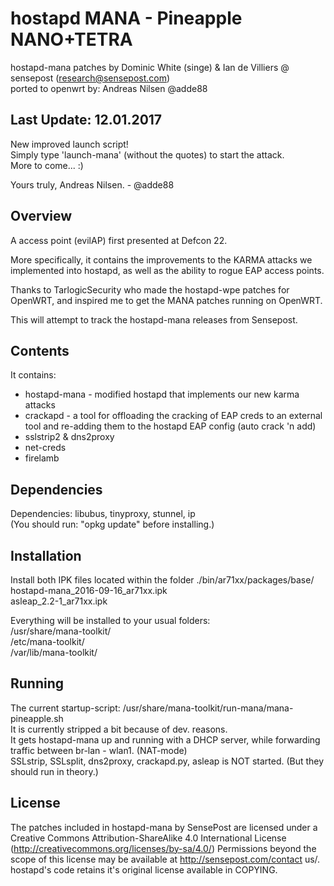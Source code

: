 hostapd MANA - Pineapple NANO+TETRA
===================================
hostapd-mana patches by Dominic White (singe) & Ian de Villiers @ sensepost (research@sensepost.com)  
ported to openwrt by: Andreas Nilsen @adde88

Last Update: 12.01.2017
-----------------------
New improved launch script!  
Simply type 'launch-mana' (without the quotes) to start the attack.  
More to come... :)   

Yours truly, Andreas Nilsen. - @adde88


Overview
--------
A access point (evilAP) first presented at Defcon 22.  

More specifically, it contains the improvements to the KARMA attacks we implemented into hostapd, as well as the ability to rogue EAP access points.  

Thanks to TarlogicSecurity who made the hostapd-wpe patches for OpenWRT, and inspired me to get the MANA patches running on OpenWRT.  

This will attempt to track the hostapd-mana releases from Sensepost.

Contents
--------
It contains:
* hostapd-mana - modified hostapd that implements our new karma attacks
* crackapd - a tool for offloading the cracking of EAP creds to an external tool and re-adding them to the hostapd EAP config (auto crack 'n add)
* sslstrip2 & dns2proxy
* net-creds
* firelamb

Dependencies
------------
Dependencies: libubus, tinyproxy, stunnel, ip   
(You should run: "opkg update" before installing.)


Installation
------------
Install both IPK files located within the folder ./bin/ar71xx/packages/base/  
hostapd-mana_2016-09-16_ar71xx.ipk  
asleap_2.2-1_ar71xx.ipk

Everything will be installed to your usual folders:  
/usr/share/mana-toolkit/  
/etc/mana-toolkit/  
/var/lib/mana-toolkit/


Running
-------
The current startup-script: /usr/share/mana-toolkit/run-mana/mana-pineapple.sh  
It is currently stripped a bit because of dev. reasons.  
It gets hostapd-mana up and running with a DHCP server, while forwarding traffic between br-lan - wlan1. (NAT-mode)  
SSLstrip, SSLsplit, dns2proxy, crackapd.py, asleap is NOT started. (But they should run in theory.)


License
-------
The patches included in hostapd-mana by SensePost are licensed under a Creative Commons Attribution-ShareAlike 4.0 International License (http://creativecommons.org/licenses/by-sa/4.0/) Permissions beyond the scope of this license may be available at http://sensepost.com/contact us/. hostapd's code retains it's original license available in COPYING.




